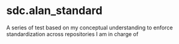 # sdc.alan_standard
A series of test based on my conceptual understanding to enforce standardization across repositories I am in charge of
